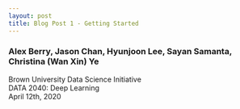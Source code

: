 ```yaml
---
layout: post
title: Blog Post 1 - Getting Started
---
```


### Alex Berry, Jason Chan, Hyunjoon Lee, Sayan Samanta, Christina (Wan Xin) Ye
Brown University Data Science Initiative  
DATA 2040: Deep Learning  
April 12th, 2020